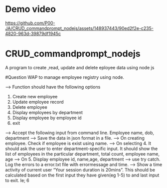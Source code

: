 
# Demo video
https://github.com/P00-JA/CRUD_commandprompt_nodejs/assets/148937443/90ed2f2e-c235-4820-963d-39879df1945c

# CRUD_commandprompt_nodejs
A program to create ,read, update and delete eployee data using node js

#Question
WAP to manage employee registry using node. 

--> Function should have the following options 
1. Create new employee 
2. Update employee record 
3. Delete employee 
4. Display employees by department 
5. Display employee by employee id 
6. exit 

--> Accept the following input from command line. Employee name, dob, department 
--> Save the data in json format in a file. 
--> On creating employee. Check if employee is exist using name. 
--> On selecting 4. It should ask the user to enter department-specific input. It should show the list of employees in the particular department, total count, employee name, age 
--> On 5. Display employee id, name,age, department 
--> use try catch. Log the errors to a error.txt file with errormessage and time. 
--> Show a time activity of current user “Your session duration is 20mins”. This should be calculated based on the first input they have given(eg 1-5) to and last input to exit. Ie; 6
